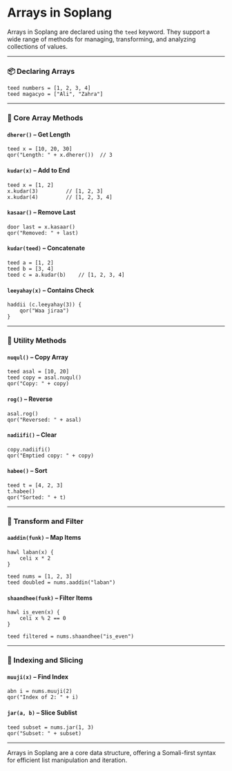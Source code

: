 # Arrays in Soplang

Arrays in Soplang are declared using the `teed` keyword. They support a wide range of methods for managing, transforming, and analyzing collections of values.

---

### 📦 Declaring Arrays

```sop
teed numbers = [1, 2, 3, 4]
teed magacyo = ["Ali", "Zahra"]
```

---

### 🔧 Core Array Methods

#### `dherer()` – Get Length

```sop
teed x = [10, 20, 30]
qor("Length: " + x.dherer())  // 3
```

#### `kudar(x)` – Add to End

```sop
teed x = [1, 2]
x.kudar(3)         // [1, 2, 3]
x.kudar(4)         // [1, 2, 3, 4]
```

#### `kasaar()` – Remove Last

```sop
door last = x.kasaar()
qor("Removed: " + last)
```

#### `kudar(teed)` – Concatenate

```sop
teed a = [1, 2]
teed b = [3, 4]
teed c = a.kudar(b)    // [1, 2, 3, 4]
```

#### `leeyahay(x)` – Contains Check

```sop
haddii (c.leeyahay(3)) {
    qor("Waa jiraa")
}
```

---

### 🧪 Utility Methods

#### `nuqul()` – Copy Array

```sop
teed asal = [10, 20]
teed copy = asal.nuqul()
qor("Copy: " + copy)
```

#### `rog()` – Reverse

```sop
asal.rog()
qor("Reversed: " + asal)
```

#### `nadiifi()` – Clear

```sop
copy.nadiifi()
qor("Emptied copy: " + copy)
```

#### `habee()` – Sort

```sop
teed t = [4, 2, 3]
t.habee()
qor("Sorted: " + t)
```

---

### 🔬 Transform and Filter

#### `aaddin(funk)` – Map Items

```sop
hawl laban(x) {
    celi x * 2
}

teed nums = [1, 2, 3]
teed doubled = nums.aaddin("laban")
```

#### `shaandhee(funk)` – Filter Items

```sop
hawl is_even(x) {
    celi x % 2 == 0
}

teed filtered = nums.shaandhee("is_even")
```

---

### 📍 Indexing and Slicing

#### `muuji(x)` – Find Index

```sop
abn i = nums.muuji(2)
qor("Index of 2: " + i)
```

#### `jar(a, b)` – Slice Sublist

```sop
teed subset = nums.jar(1, 3)
qor("Subset: " + subset)
```

---

Arrays in Soplang are a core data structure, offering a Somali-first syntax for efficient list manipulation and iteration.
